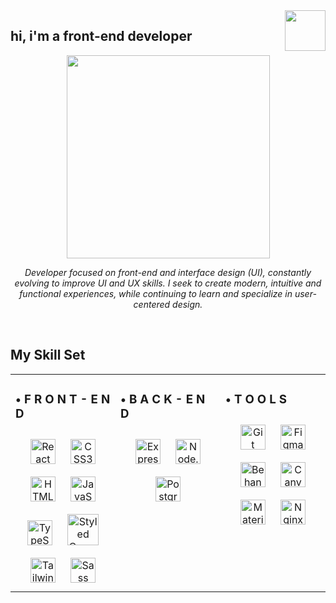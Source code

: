 <div align="right">
<img src="https://media1.giphy.com/media/v1.Y2lkPTc5MGI3NjExeXppdWZ3aGtkNzlva3QweHlldXRzbzk2bTl0c3h6ejhyOHExeXYxeCZlcD12MV9pbnRlcm5hbF9naWZfYnlfaWQmY3Q9cw/aP1bewbXeogPnJD6tS/giphy.webp" align="right" height="65" width="65" />
</div>  
  

## hi, i'm a front-end developer  
  

<div align="center">
<img src="https://media2.giphy.com/media/v1.Y2lkPTc5MGI3NjExc3FvazhmN2Y5bWQ4djM1bzNwc2ExMmJlNnEydjRnNGttZGFhZWxmNSZlcD12MV9pbnRlcm5hbF9naWZfYnlfaWQmY3Q9Zw/XbJYBCi69nyVOffLIU/giphy.webp" align="center" height="325" width="325" />
</div>  
  

*<div align="center">Developer focused on front-end and interface design (UI), constantly evolving to improve UI and UX skills. I seek to create modern, intuitive and functional experiences, while continuing to learn and specialize in user-centered design.</div>*  
  

<br/>  


## My Skill Set  
<table><tr><td valign="top" width="33%">



### • F R O N T - E N D  
<div align="center">  
<a href="https://reactjs.org/" target="_blank"><img style="margin: 10px" src="https://profilinator.rishav.dev/skills-assets/react-original-wordmark.svg" alt="React" height="40" /></a>  
<a href="https://www.w3schools.com/css/" target="_blank"><img style="margin: 10px" src="https://profilinator.rishav.dev/skills-assets/css3-original-wordmark.svg" alt="CSS3" height="40" /></a>  
<a href="https://en.wikipedia.org/wiki/HTML5" target="_blank"><img style="margin: 10px" src="https://profilinator.rishav.dev/skills-assets/html5-original-wordmark.svg" alt="HTML5" height="40" /></a>  
<a href="https://www.javascript.com/" target="_blank"><img style="margin: 10px" src="https://profilinator.rishav.dev/skills-assets/javascript-original.svg" alt="JavaScript" height="40" /></a>  
<a href="https://www.typescriptlang.org/" target="_blank"><img style="margin: 10px" src="https://profilinator.rishav.dev/skills-assets/typescript-original.svg" alt="TypeScript" height="40" /></a>  
  <a href="https://styled-components.com/" target="_blank"><img style="margin: 10px" src="https://profilinator.rishav.dev/skills-assets/styled-components.png" alt="Styled Components" height="50" /></a>  
<a href="https://www.tailwindcss.com/" target="_blank"><img style="margin: 10px" src="https://profilinator.rishav.dev/skills-assets/tailwindcss.svg" alt="Tailwind CSS" height="40" /></a>  
<a href="https://sass-lang.com/" target="_blank"><img style="margin: 10px" src="https://profilinator.rishav.dev/skills-assets/sass-original.svg" alt="Sass" height="40" /></a>  
</div>

</td><td valign="top" width="33%">



### • B A C K - E N D  
<div align="center">  
<a href="https://expressjs.com/" target="_blank"><img style="margin: 10px" src="https://skillicons.dev/icons?i=express" alt="Express.js" height="40" /></a>  
<a href="https://nodejs.org/" target="_blank"><img style="margin: 10px" src="https://cdn.jsdelivr.net/gh/devicons/devicon/icons/nodejs/nodejs-original.svg" alt="Node.js" height="40" /></a>  
<a href="https://www.postgresql.org/" target="_blank"><img style="margin: 10px" src="https://cdn.jsdelivr.net/gh/devicons/devicon/icons/postgresql/postgresql-original.svg" alt="PostgreSQL" height="40" /></a>  
</div>

</td><td valign="top" width="33%">



### • T O O L S  
<div align="center">  
<a href="https://github.com/" target="_blank"><img style="margin: 10px" src="https://profilinator.rishav.dev/skills-assets/git-scm-icon.svg" alt="Git" height="40" /></a>  
<a href="https://www.figma.com/" target="_blank"><img style="margin: 10px" src="https://profilinator.rishav.dev/skills-assets/figma-icon.svg" alt="Figma" height="40" /></a>  
<a href="https://www.behance.net/" target="_blank"><img style="margin: 10px" src="https://cdn.jsdelivr.net/gh/devicons/devicon/icons/behance/behance-original.svg" alt="Behance" height="40" /></a>  
  <a href="https://www.canva.com/" target="_blank"><img style="margin: 10px" src="https://cdn.jsdelivr.net/gh/devicons/devicon/icons/canva/canva-original.svg" alt="Canva" height="40" /></a>  
<a href="https://mui.com/" target="_blank"><img style="margin: 10px" src="https://profilinator.rishav.dev/skills-assets/mui.png" alt="Material UI" height="40" /></a>  
<a href="https://www.nginx.com/" target="_blank"><img style="margin: 10px" src="https://profilinator.rishav.dev/skills-assets/nginx-original.svg" alt="Nginx" height="40" /></a>  
</div>

</td></tr></table>
<br />

